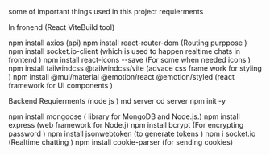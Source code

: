 some of important things used in this project requierments 

In fronend (React ViteBuild tool)

npm install axios            (api)
npm install react-router-dom  (Routing purppose )
npm install socket.io-client (which is used to happen realtime chats in frontend )
npm install react-icons --save  (For some when needed icons )
npm install tailwindcss @tailwindcss/vite (advace css frame work for styling )
npm install @mui/material @emotion/react @emotion/styled  (react framework for UI components )







Backend Requierments (node js )   md server     cd server  npm init -y

npm install mongoose ( library for MongoDB and Node.js.)
npm install express (web framework for Node.j)
npm install bcrypt  (For encrypting password )
npm install jsonwebtoken (to generate tokens )
npm i socket.io (Realtime chatting )
npm install cookie-parser (for sending cookies)
